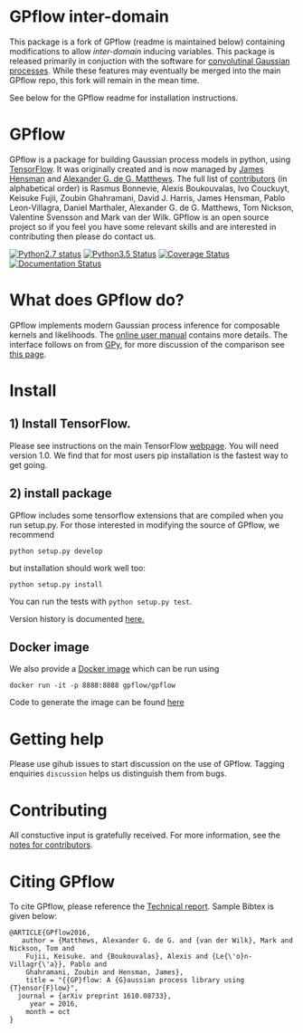 # GPflow inter-domain
This package is a fork of GPflow (readme is maintained below) containing modifications to allow _inter-domain_ inducing variables. This package is released primarily in conjuction with the software for [convolutinal Gaussian processes](https://github.com/markvdw/convgp). While these features may eventually be merged into the main GPflow repo, this fork will remain in the mean time.

See below for the GPflow readme for installation instructions.

# GPflow

GPflow is a package for building Gaussian process models in python, using [TensorFlow](http://www.tensorflow.org). It was originally created and is now managed by [James Hensman](http://www.lancaster.ac.uk/staff/hensmanj/) and [Alexander G. de G. Matthews](http://mlg.eng.cam.ac.uk/?portfolio=alex-matthews). 
The full list of [contributors](http://github.com/GPflow/GPflow/graphs/contributors) (in alphabetical order) is Rasmus Bonnevie, Alexis Boukouvalas, Ivo Couckuyt, Keisuke Fujii, Zoubin Ghahramani, David J. Harris, James Hensman, Pablo Leon-Villagra, Daniel Marthaler, Alexander G. de G. Matthews, Tom Nickson, Valentine Svensson and Mark van der Wilk. GPflow is an open source project so if you feel you have some relevant skills and are interested in contributing then please do contact us.  

[![Python2.7 status](https://codeship.com/projects/26b43920-e96e-0133-3481-02cde9680eda/status?branch=master)](https://codeship.com/projects/147609)
[![Python3.5 Status](https://travis-ci.org/GPflow/GPflow.svg?branch=master)](https://travis-ci.org/GPflow/GPflow)
[![Coverage Status](http://codecov.io/github/GPflow/GPflow/coverage.svg?branch=master)](http://codecov.io/github/GPflow/GPflow?branch=master)
[![Documentation Status](https://readthedocs.org/projects/gpflow/badge/?version=latest)](http://gpflow.readthedocs.io/en/latest/?badge=latest)

# What does GPflow do?

GPflow implements modern Gaussian process inference for composable kernels and likelihoods. The [online user manual](http://gpflow.readthedocs.io/en/latest/) contains more details. The interface follows on from [GPy](http://github.com/sheffieldml/gpy), for more discussion of the comparison see [this page](http://gpflow.readthedocs.io/en/latest/intro.html#what-s-the-difference-between-gpy-and-gpflow).

# Install

## 1) Install TensorFlow. 
Please see instructions on the main TensorFlow [webpage](https://www.tensorflow.org/versions/r1.0/get_started/get_started). You will need version 1.0. We find that for most users pip installation is the fastest way to get going.

## 2) install package
GPflow includes some tensorflow extensions that are compiled when you run setup.py.  For those interested in modifying the source of GPflow, we recommend  
```
python setup.py develop
```
but installation should work well too:
```
python setup.py install
```
You can run the tests with `python setup.py test`.

Version history is documented [here.](https://github.com/GPflow/GPflow/blob/master/RELEASE.md)

## Docker image

We also provide a [Docker image](https://hub.docker.com/r/gpflow/gpflow/) which can be run using

```
docker run -it -p 8888:8888 gpflow/gpflow
```

Code to generate the image can be found [here](Dockerfile)

# Getting help
Please use gihub issues to start discussion on the use of GPflow. Tagging enquiries `discussion` helps us distinguish them from bugs. 

# Contributing
All constuctive input is gratefully received. For more information, see the [notes for contributors](contributing.md).


# Citing GPflow

To cite GPflow, please reference the [Technical report](https://arxiv.org/abs/1610.08733). Sample Bibtex is given below:

```
@ARTICLE{GPflow2016,
   author = {Matthews, Alexander G. de G. and {van der Wilk}, Mark and Nickson, Tom and 
	Fujii, Keisuke. and {Boukouvalas}, Alexis and {Le{\'o}n-Villagr{\'a}}, Pablo and 
	Ghahramani, Zoubin and Hensman, James},
    title = "{{GP}flow: A {G}aussian process library using {T}ensor{F}low}",
  journal = {arXiv preprint 1610.08733},
     year = 2016,
    month = oct
}
```
